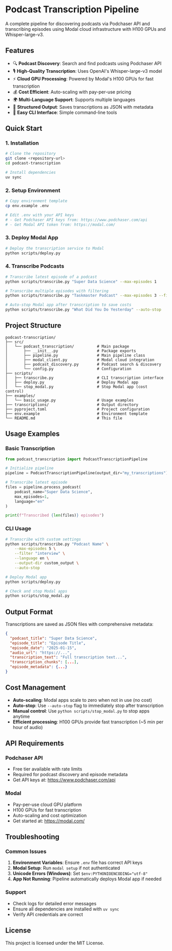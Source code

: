 # Podcast Transcription Pipeline

A complete pipeline for discovering podcasts via Podchaser API and transcribing episodes using Modal cloud infrastructure with H100 GPUs and Whisper-large-v3.

## Features

- 🔍 **Podcast Discovery**: Search and find podcasts using Podchaser API
- 🎙️ **High-Quality Transcription**: Uses OpenAI's Whisper-large-v3 model
- ⚡ **Cloud GPU Processing**: Powered by Modal's H100 GPUs for fast transcription
- 💰 **Cost Efficient**: Auto-scaling with pay-per-use pricing
- 🌍 **Multi-Language Support**: Supports multiple languages
- 📁 **Structured Output**: Saves transcriptions as JSON with metadata
- 🔧 **Easy CLI Interface**: Simple command-line tools

## Quick Start

### 1. Installation

```bash
# Clone the repository
git clone <repository-url>
cd podcast-transcription

# Install dependencies
uv sync
```

### 2. Setup Environment

```bash
# Copy environment template
cp env.example .env

# Edit .env with your API keys
# - Get Podchaser API keys from: https://www.podchaser.com/api
# - Get Modal API token from: https://modal.com/
```

### 3. Deploy Modal App

```bash
# Deploy the transcription service to Modal
python scripts/deploy.py
```

### 4. Transcribe Podcasts

```bash
# Transcribe latest episode of a podcast
python scripts/transcribe.py "Super Data Science" --max-episodes 1

# Transcribe multiple episodes with filtering
python scripts/transcribe.py "Taskmaster Podcast" --max-episodes 3 --filter "Series 19"

# Auto-stop Modal app after transcription to save costs
python scripts/transcribe.py "What Did You Do Yesterday" --auto-stop
```

## Project Structure

```
podcast-transcription/
├── src/
│   └── podcast_transcription/          # Main package
│       ├── __init__.py                 # Package exports
│       ├── pipeline.py                 # Main pipeline class
│       ├── modal_client.py             # Modal cloud integration
│       ├── podcast_discovery.py        # Podcast search & discovery
│       └── config.py                   # Configuration
├── scripts/
│   ├── transcribe.py                   # CLI transcription interface
│   ├── deploy.py                       # Deploy Modal app
│   └── stop_modal.py                   # Stop Modal app (cost control)
├── examples/
│   └── basic_usage.py                  # Usage examples
├── transcriptions/                     # Output directory
├── pyproject.toml                      # Project configuration
├── env.example                         # Environment template
└── README.md                           # This file
```

## Usage Examples

### Basic Transcription

```python
from podcast_transcription import PodcastTranscriptionPipeline

# Initialize pipeline
pipeline = PodcastTranscriptionPipeline(output_dir="my_transcriptions")

# Transcribe latest episode
files = pipeline.process_podcast(
    podcast_name="Super Data Science",
    max_episodes=1,
    language="en"
)

print(f"Transcribed {len(files)} episodes")
```

### CLI Usage

```bash
# Transcribe with custom settings
python scripts/transcribe.py "Podcast Name" \
    --max-episodes 5 \
    --filter "interview" \
    --language en \
    --output-dir custom_output \
    --auto-stop

# Deploy Modal app
python scripts/deploy.py

# Check and stop Modal apps
python scripts/stop_modal.py
```

## Output Format

Transcriptions are saved as JSON files with comprehensive metadata:

```json
{
  "podcast_title": "Super Data Science",
  "episode_title": "Episode Title",
  "episode_date": "2025-01-15",
  "audio_url": "https://...",
  "transcription_text": "Full transcription text...",
  "transcription_chunks": [...],
  "episode_metadata": {...}
}
```

## Cost Management

- **Auto-scaling**: Modal apps scale to zero when not in use (no cost)
- **Auto-stop**: Use `--auto-stop` flag to immediately stop after transcription
- **Manual control**: Use `python scripts/stop_modal.py` to stop apps anytime
- **Efficient processing**: H100 GPUs provide fast transcription (~5 min per hour of audio)

## API Requirements

### Podchaser API
- Free tier available with rate limits
- Required for podcast discovery and episode metadata
- Get API keys at: https://www.podchaser.com/api

### Modal
- Pay-per-use cloud GPU platform
- H100 GPUs for fast transcription
- Auto-scaling and cost optimization
- Get started at: https://modal.com/

## Troubleshooting

### Common Issues

1. **Environment Variables**: Ensure `.env` file has correct API keys
2. **Modal Setup**: Run `modal setup` if not authenticated
3. **Unicode Errors (Windows)**: Set `$env:PYTHONIOENCODING="utf-8"`
4. **App Not Running**: Pipeline automatically deploys Modal app if needed

### Support

- Check logs for detailed error messages
- Ensure all dependencies are installed with `uv sync`
- Verify API credentials are correct

## License

This project is licensed under the MIT License.

